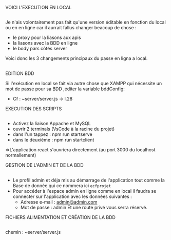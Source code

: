 VOICI L'EXECUTION EN LOCAL

##

Je n'ais volontairement pas fait qu'une version éditable en fonction du local ou en en ligne car il aurrait fallus changer beacoup de chose :

- le proxy pour la liasons aux apis
- la liasons avec la BDD en ligne
- le body pars côtés server

Voici donc les 3 changements principaux du passe en ligna a local.

##

EDITION BDD

Si l'exécution en local se fait via autre chose que XAMPP qui nécessite un mot de passe pour sa BDD ,éditer la variable bddConfig:

- Cf : ~server/server.js -> l.28

EXECUTION DES SCRIPTS

##

- Activez la liaison Appache et MySQL 
- ouvrir 2 terminals (VsCode à la racine du projet) 
- dans l'un tappez : npm run startserve
- dans le deuxième : npm run startclient

=>L'application react s'ouvriera directement (au port 3000 du localhost normallement) 

GESTION DE L'ADMIN ET DE LA BDD

##

-   Le profil admin et déja mis au démarrage de l'application tout comme la Base de donnée qui ce nommera ici `ecfprojet`
-   Pour accéder à l'espace admin en ligne comme en local il faudra se connecter sur l'application avec les données suivantes :
    -   Adresse e-mail : admin@admin.com
    -   Mot de passe : admin
Et une route privé vous serra réservé.

FICHIERS ALIMENTATION ET CRÉATION DE LA BDD 

##

chemin : ~server/server.js
